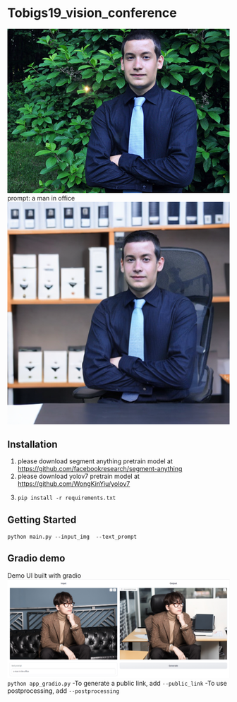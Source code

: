 # Tobigs19_vision_conference
![input](./figure/man.jpeg)
prompt: a man in office
![output](./result/a_man_in_office.png)

## Installation
1. please download segment anything pretrain model at https://github.com/facebookresearch/segment-anything
2. please download yolov7 pretrain model at https://github.com/WongKinYiu/yolov7
3. <pre><code>pip install -r requirements.txt</code></pre>

## Getting Started
<pre><code>python main.py --input_img <your test image path> --text_prompt <your text prompt></code></pre>

## Gradio demo
Demo UI built with gradio
![gradio](./figure/gradio_result.png)
```python app_gradio.py```
-To generate a public link, add ```--public_link```
-To use postprocessing, add ```--postprocessing```
